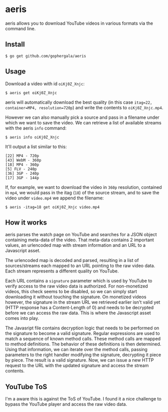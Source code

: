 # aeris
aeris allows you to download YouTube videos in various formats via the
command line.


## Install
```
$ go get github.com/gophergala/aeris
```


## Usage
Download a video with id `oiKj0Z_Xnjc`:
```
$ aeris get oiKj0Z_Xnjc
```
aeris will automatically download the best quality (in this case `itag=22,
container=MP4, resolution=720p`) and write the contents to `oiKj0Z_Xnjc.mp4`.

However we can also manually pick a source and pass in a filename under which we
want to save the video. We can retrieve a list of available streams with the
aeris `info` command:
```
$ aeris info oiKj0Z_Xnjc
```
It'll output a list similar to this:
```
[22] MP4 - 720p
[43] WebM - 360p
[18] MP4 - 360p
[5] FLV - 240p
[36] 3GP - 240p
[17] 3GP - 144p
```
If, for example, we want to download the video in `360p` resolution, contained
in `mp4`, we would pass in the itag (`18`) of the source stream, and to save
the video under `video.mp4` we append the filename:
```
$ aeris -itag=18 get oiKj0Z_Xnjc video.mp4

```

## How it works
aeris parses the watch page on YouTube and searches for a JSON object containing
meta-data of the video. That meta-data contains 2 important values, an
urlencoded map with stream information and an URL to a Javascript asset.

The urlencoded map is decoded and parsed, resulting in a list of sources/streams
each mapped to an URL pointing to the raw video data. Each stream represents a
different quality on YouTube.

Each URL contains a `signature` parameter which is used by YouTube to verify
access to the raw video data is authorized. For non-monetized videos, this check
seems to be disabled, so we can simply start downloading it without touching the
signature. On monetized videos however, the signature in the stream URL we
retrieved earlier isn't valid yet (HTTP response has a Content-Length of 0) and
needs to be decrypted before we can access the raw data. This is where the
Javascript asset comes into play.

The Javasript file contains decryption logic that needs to be performed on the
signature to become a valid signature. Regular expressions are used to match a
sequence of known method calls. These method calls are mapped to method
definitions. The behavior of these definitions is then determined. Using that
information, we can iterate over the method calls, passing parameters to
the right handler modifying the signature, decrypting it piece by piece. The
result is a valid signature. Now, we can issue a new HTTP request to the URL
with the updated signature and access the stream contents.


## YouTube ToS
I'm a aware this is against the ToS of YouTube. I found it a nice challenge to
bypass the YouTube player and access the raw video data.
